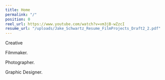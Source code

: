 ```yaml
---
title: Home
permalink: "/"
position: 0
reel_url: https://www.youtube.com/watch?v=vm3jB-wZzcI
resume_url: "/uploads/Jake_Schwartz_Resume_FilmProjects_Draft2_2.pdf"
---
```


Creative

Filmmaker.

Photographer.

Graphic Designer.
